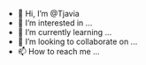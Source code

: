 - 👋 Hi, I’m @Tjavia
- 👀 I’m interested in ...
- 🌱 I’m currently learning ...
- 💞️ I’m looking to collaborate on ...
- 📫 How to reach me ...

<!---
Tjavia/Tjavia is a ✨ special ✨ repository because its `README.md` (this file) appears on your GitHub profile.
You can click the Preview link to take a look at your changes.
--->
